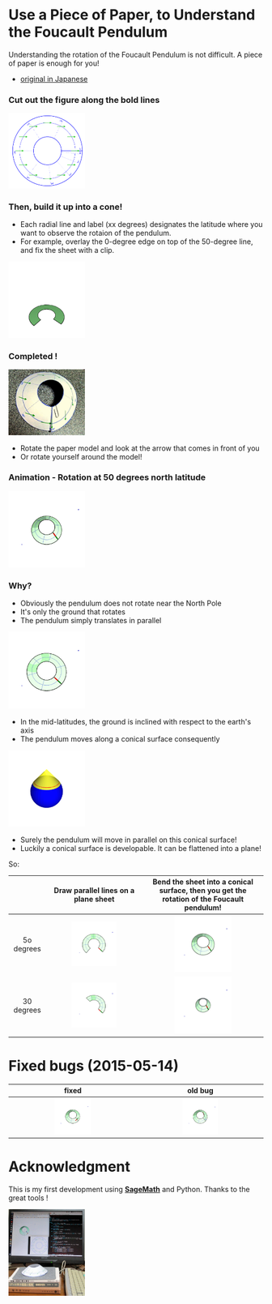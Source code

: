 # Use a Piece of Paper, to Understand the Foucault Pendulum 

Understanding the rotation of the Foucault Pendulum is not difficult.
A piece of paper is enough for you! 

* [original in Japanese](http://qiita.com/kuh96/items/a4b0816875fee3684dc4)

### Cut out the figure along the bold lines

<img src="out/paper-model.png" width="30%" />

### Then, build it up into a cone!

* Each radial line and label (xx degrees) designates the latitude where you want to observe the rotaion of the pendulum.
* For example, overlay the 0-degree edge on top of the 50-degree line, and fix the sheet with a clip.
<img src="out/buildUp.gif" width="30%" />

### Completed !

<img src="etc/completed.JPG" width="30%" />

- Rotate the paper model and look at the arrow that comes in front of you
- Or rotate yourself around the model!

### Animation - Rotation at 50 degrees north latitude

<img src="out/50deg.gif" width="30%" />

### Why?

- Obviously the pendulum does not rotate near the North Pole
 - It's only the ground that rotates
 - The pendulum simply translates in parallel

<img src="out/north-pole.gif" width="30%" />

- In the mid-latitudes, the ground is inclined with respect to the earth's axis
- The pendulum moves along a conical surface consequently

<img src="out/cone.png" width="30%" />

- Surely the pendulum will move in parallel on this conical surface!
- Luckily a conical surface is developable. It can be flattened into a plane!

So:

|| Draw parallel lines on a plane sheet | Bend the sheet into a conical surface, then you get the rotation of the Foucault pendulum! |
|:-----:|:-----:|:-----:|
|5o degrees| <img src="out/flat50deg.gif" width="50%" /> | <img src="out/50deg.gif" width="50%" /> |
|30 degrees| <img src="out/flat30deg.gif" width="50%" /> | <img src="out/30deg.gif" width="50%" /> |

# Fixed bugs (2015-05-14)

|fixed|old bug|
|:-----:|:-----:|
|<img src="out/fixed-bug.gif" width="30%" />|<img src="out/known-bug.gif" width="30%" />|


# Acknowledgment

This is my first development using **[SageMath](http://www.sagemath.org)** and Python.
Thanks to the great tools !

<img src="etc/dev.JPG" width="30%" />




